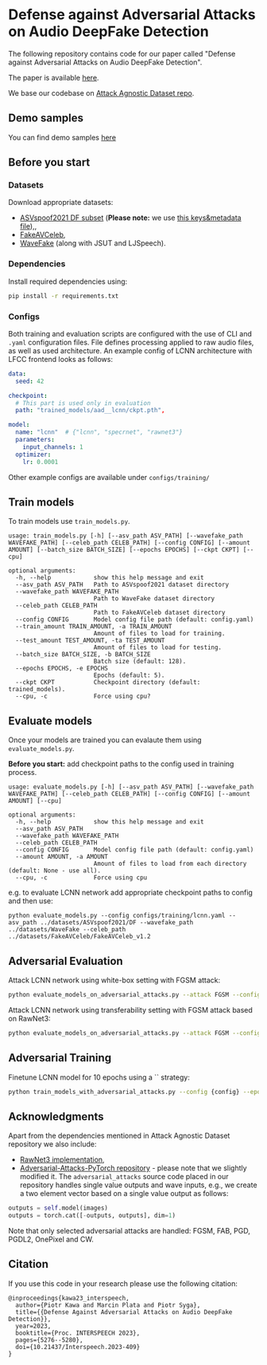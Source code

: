 # Defense against Adversarial Attacks on Audio DeepFake Detection

The following repository contains code for our paper called "Defense against Adversarial Attacks on Audio DeepFake Detection".

The paper is available [here](https://www.isca-speech.org/archive/interspeech_2023/kawa23_interspeech.html).

We base our codebase on [Attack Agnostic Dataset repo](https://github.com/piotrkawa/attack-agnostic-dataset).

## Demo samples
You can find demo samples [here](https://piotrkawa.github.io/papers/adversarial_attacks.html)

## Before you start

### Datasets

Download appropriate datasets:

* [ASVspoof2021 DF subset](https://zenodo.org/record/4835108) (**Please note:** we use [this keys&metadata file](https://www.asvspoof.org/resources/DF-keys-stage-1.tar.gz)),,
* [FakeAVCeleb](https://github.com/DASH-Lab/FakeAVCeleb#access-request-form),
* [WaveFake](https://zenodo.org/record/5642694) (along with JSUT and LJSpeech).


### Dependencies
Install required dependencies using: 
```bash
pip install -r requirements.txt
```

### Configs

Both training and evaluation scripts are configured with the use of CLI and `.yaml` configuration files. File defines processing applied to raw audio files, as well as used architecture. An example config of LCNN architecture with LFCC frontend looks as follows:
```yaml
data:
  seed: 42

checkpoint: 
  # This part is used only in evaluation 
  path: "trained_models/aad__lcnn/ckpt.pth",

model:
  name: "lcnn"  # {"lcnn", "specrnet", "rawnet3"}
  parameters:
    input_channels: 1
  optimizer:
    lr: 0.0001
```

Other example configs are available under `configs/training/`

##  Train models 


To train models use `train_models.py`. 


```
usage: train_models.py [-h] [--asv_path ASV_PATH] [--wavefake_path WAVEFAKE_PATH] [--celeb_path CELEB_PATH] [--config CONFIG] [--amount AMOUNT] [--batch_size BATCH_SIZE] [--epochs EPOCHS] [--ckpt CKPT] [--cpu]

optional arguments:
  -h, --help            show this help message and exit
  --asv_path ASV_PATH   Path to ASVspoof2021 dataset directory
  --wavefake_path WAVEFAKE_PATH
                        Path to WaveFake dataset directory
  --celeb_path CELEB_PATH
                        Path to FakeAVCeleb dataset directory
  --config CONFIG       Model config file path (default: config.yaml)
  --train_amount TRAIN_AMOUNT, -a TRAIN_AMOUNT
                        Amount of files to load for training.
  --test_amount TEST_AMOUNT, -ta TEST_AMOUNT
                        Amount of files to load for testing.
  --batch_size BATCH_SIZE, -b BATCH_SIZE
                        Batch size (default: 128).
  --epochs EPOCHS, -e EPOCHS
                        Epochs (default: 5).
  --ckpt CKPT           Checkpoint directory (default: trained_models).
  --cpu, -c             Force using cpu?
```

## Evaluate models


Once your models are trained you can evalaute them using `evaluate_models.py`.

**Before you start:** add checkpoint paths to the config used in training process.



```
usage: evaluate_models.py [-h] [--asv_path ASV_PATH] [--wavefake_path WAVEFAKE_PATH] [--celeb_path CELEB_PATH] [--config CONFIG] [--amount AMOUNT] [--cpu] 

optional arguments:
  -h, --help            show this help message and exit
  --asv_path ASV_PATH
  --wavefake_path WAVEFAKE_PATH
  --celeb_path CELEB_PATH
  --config CONFIG       Model config file path (default: config.yaml)
  --amount AMOUNT, -a AMOUNT
                        Amount of files to load from each directory (default: None - use all).
  --cpu, -c             Force using cpu
```
e.g. to evaluate LCNN network add appropriate checkpoint paths to config and then use:
```
python evaluate_models.py --config configs/training/lcnn.yaml --asv_path ../datasets/ASVspoof2021/DF --wavefake_path ../datasets/WaveFake --celeb_path ../datasets/FakeAVCeleb/FakeAVCeleb_v1.2
```

## Adversarial Evaluation



Attack LCNN network using white-box setting with FGSM attack:
```bash
python evaluate_models_on_adversarial_attacks.py --attack FGSM --config configs/frontend_lcnn.yaml --attack_model_config configs/frontend_lcnn.yaml --raw_from_dataset
```

Attack LCNN network using transferability setting with FGSM attack based on RawNet3:
```bash
python evaluate_models_on_adversarial_attacks.py --attack FGSM --config configs/frontend_lcnn.yaml --attack_model_config configs/rawnet3.yaml --raw_from_dataset
```

## Adversarial Training


Finetune LCNN model for 10 epochs using a `` strategy:
```bash
python train_models_with_adversarial_attacks.py --config {config} --epochs 10 --adv_training_strategy {args.adv_training_strategy} --attack_model_config {attack_model_config} --finetune
```

## Acknowledgments

Apart from the dependencies mentioned in Attack Agnostic Dataset repository we also include: 
* [RawNet3 implementation](https://github.com/Jungjee/RawNet), 
* [Adversarial-Attacks-PyTorch repository](https://github.com/Harry24k/adversarial-attacks-pytorch) - please note that we slightly modified it. The `adversarial_attacks` source code placed in our repository handles single value outputs and wave inputs, e.g., we create a two element vector based on a single value output as follows:
```python
outputs = self.model(images)
outputs = torch.cat([-outputs, outputs], dim=1)
```
Note that only selected adversarial attacks are handled: FGSM, FAB, PGD, PGDL2, OnePixel and CW.

## Citation

If you use this code in your research please use the following citation:

```
@inproceedings{kawa23_interspeech,
  author={Piotr Kawa and Marcin Plata and Piotr Syga},
  title={{Defense Against Adversarial Attacks on Audio DeepFake Detection}},
  year=2023,
  booktitle={Proc. INTERSPEECH 2023},
  pages={5276--5280},
  doi={10.21437/Interspeech.2023-409}
}
```

